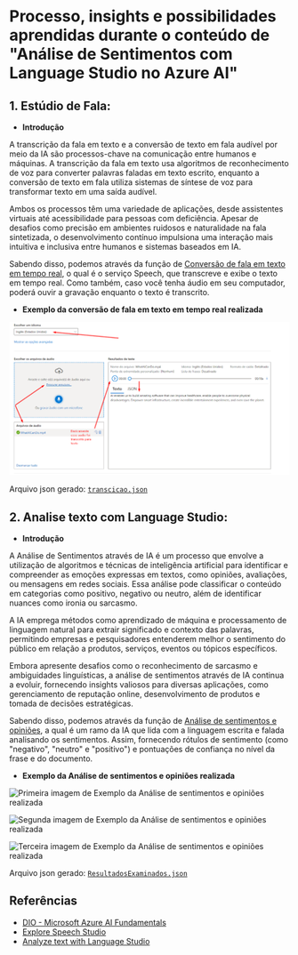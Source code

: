# Processo, insights e possibilidades aprendidas durante o conteúdo de **"Análise de Sentimentos com Language Studio no Azure AI"**

## **1. Estúdio de Fala:**

- **Introdução**

A transcrição da fala em texto e a conversão de texto em fala audível por meio da IA são processos-chave na comunicação entre humanos e máquinas. A transcrição da fala em texto usa algoritmos de reconhecimento de voz para converter palavras faladas em texto escrito, enquanto a conversão de texto em fala utiliza sistemas de síntese de voz para transformar texto em uma saída audível.

Ambos os processos têm uma variedade de aplicações, desde assistentes virtuais até acessibilidade para pessoas com deficiência. Apesar de desafios como precisão em ambientes ruidosos e naturalidade na fala sintetizada, o desenvolvimento contínuo impulsiona uma interação mais intuitiva e inclusiva entre humanos e sistemas baseados em IA.

Sabendo disso, podemos através da função de [Conversão de fala em texto em tempo real](https://speech.microsoft.com/portal/3a8202b21299451ca3ac791302c5e372/speechtotexttool), o qual é o serviço Speech, que transcreve e exibe o texto em tempo real. Como também, caso você tenha áudio em seu computador, poderá ouvir a gravação enquanto o texto é transcrito.

- **Exemplo da conversão de fala em texto em tempo real realizada**

![Imagem de Exemplo da conversão de fala em texto em tempo real realizada](https://github.com/JPLabussiereF/Processamento-de-Linguagem-Natural-Lab03/blob/main/Pratica/ExploreSpeechStudio/Outputs/transcricao.png?raw=true)

Arquivo json gerado: [`transcicao.json`](https://github.com/JPLabussiereF/Processamento-de-Linguagem-Natural-Lab03/blob/main/Pratica/ExploreSpeechStudio/Outputs/transcricao.json)

## **2. Analise texto com Language Studio:**

- **Introdução**

A Análise de Sentimentos através de IA é um processo que envolve a utilização de algoritmos e técnicas de inteligência artificial para identificar e compreender as emoções expressas em textos, como opiniões, avaliações, ou mensagens em redes sociais. Essa análise pode classificar o conteúdo em categorias como positivo, negativo ou neutro, além de identificar nuances como ironia ou sarcasmo. 

A IA emprega métodos como aprendizado de máquina e processamento de linguagem natural para extrair significado e contexto das palavras, permitindo empresas e pesquisadores entenderem melhor o sentimento do público em relação a produtos, serviços, eventos ou tópicos específicos. 

Embora apresente desafios como o reconhecimento de sarcasmo e ambiguidades linguísticas, a análise de sentimentos através de IA continua a evoluir, fornecendo insights valiosos para diversas aplicações, como gerenciamento de reputação online, desenvolvimento de produtos e tomada de decisões estratégicas.

Sabendo disso, podemos através da função de [Análise de sentimentos e opiniões](https://speech.microsoft.com/portal/3a8202b21299451ca3ac791302c5e372/speechtotexttool), a qual é um ramo da IA ​​que lida com a linguagem escrita e falada analisando os sentimentos. Assim, fornecendo rótulos de sentimento (como "negativo", "neutro" e "positivo") e pontuações de confiança no nível da frase e do documento.

- **Exemplo da Análise de sentimentos e opiniões realizada**

![Primeira imagem de Exemplo da Análise de sentimentos e opiniões realizada](teste)

![Segunda imagem de Exemplo da Análise de sentimentos e opiniões realizada](teste)

![Terceira imagem de Exemplo da Análise de sentimentos e opiniões realizada](teste)

Arquivo json gerado: [`ResultadosExaminados.json`](teste)


## Referências

 - [DIO - Microsoft Azure AI Fundamentals](https://web.dio.me/track/a088cda7-a37f-451a-b392-46fa7e6ddc55)
 - [Explore Speech Studio](https://microsoftlearning.github.io/mslearn-ai-fundamentals/Instructions/Labs/09-speech.html)
 - [Analyze text with Language Studio](https://microsoftlearning.github.io/mslearn-ai-fundamentals/Instructions/Labs/06-text-analysis.html)

